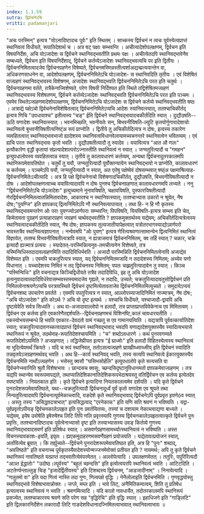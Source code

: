 ```yaml
---
index: 1.1.59
sutra: द्विर्वचनेऽचि
vritti: padamanjari
---
```


 "अचः परस्मिन्" इत्यत्र "योऽनादिष्टादचः पूर्वः" इति स्थितम् । साच्कस्य द्विर्वचनं न त्वचः पूर्वस्येत्यप्राप्तं स्थानिवत्वं विधीयते, रूपातिदेशार्थ च । अत्र षट् पक्षाः सम्भवन्ति । अचीत्यादेशोपलक्षणम्, द्विर्वचन इति विषयनिर्देशः, अचि योऽजादेशः स द्विर्वचने स्थानिवद्भवतीति प्रथमः पक्षः । अचीत्येतदपि स्थानिवद्भावेनैव सम्बध्यते, द्विर्वचन इति विषयनिर्देशाद्, द्विर्वचने कर्तव्येऽजादेशः स्थानिवद्भवत्यचि पर इति द्वितीयः । द्विर्वचननिमितत्वादजेव द्विर्वचनग्रहणेन विषेष्यते, द्विर्वचनमस्मिन्नस्तीत्यर्शाअद्यच्प्रत्ययान्तेन वा, अधिकरणसाधनेन वा, आदेशोपलक्षणम्, द्विर्वचननिमितेऽचि योऽजादेश- स स्थानिवदिति तृतीयः । एवं विशेषितं वाज्ग्रहणं स्थानिवद्भावस्य विशेषणम्, अजादेशः स्थानिवद्भवति द्विर्वचननिमितेऽचि परत इति चतुर्थः । द्विर्वचनग्रहणमा वर्तते, तत्रैकेनाज्विशेष्यते, परेण विषयी निर्दिश्यत इति स्थिते तद्विशेषितमज्ग्रहणं स्थानिवद्भावस्य विशेषतणम्, द्विर्वचने कर्तव्येऽजादेशः स्थानिवद्भवति द्विर्वचननिमितेऽचि परत इति पञ्चमः । एवमेव स्थितेऽज्ग्रहणमादेशोपलक्षणम्, द्विर्वचननिमितेऽचि योऽजादेशः स द्विर्वचने कर्तव्ये स्थानिवद्भवतीति षष्ठः । अत्राद्ये पक्षेऽचो द्विर्वचनेनाविशेषितत्वाद् द्विर्वचननिमितेऽप्यचि आदेशः स्यानिवत्स्यात्, ततश्चाचिकीर्तद् इत्यत्र णिचि "उपधायाश्च" इतीत्वस्य "चङ्" ईति द्विर्वचने स्थानिवद्भावादचकीर्तदिति स्यात् । दुद्यौउषति--ऊठि यणादेशः स्थानिवत्स्यात् । भवनमिच्छति, भवनीयतेः सन्, बिभवनीयिषति-ल्युटि कृतयोर्गुणावादेशायोः स्थानिवत्वे बुभवनीयिषतीत्यनिष्ट्ंअ रूपं प्राप्नोति । द्वितीये तु अचिकीर्तदित्यत्र न दोषः, इत्वस्य तकारेण व्यवहितत्वात् स्थानिवद्भावभाजो ह्यादेशस्य स्थानिवत्वविधानवेलायामच्यचनन्तरे स्थानिवत्वेन भवितव्यम् । एवं ह्यचि परतः स्थानिवद्भावः कृतो भवति । दुद्यौउषतीत्यादौ तु स्यादेव । ययावित्यत्र "आत औ णलः" इत्यौकारेण वृद्धौ कृतायां संप्रत्यादेशात्परोऽज्नास्तीति स्थानिवत्वं न स्यात् । जग्मतुरित्यादौ च "गमहन" इत्युपधालोपस्य व्यवहितत्वान्न स्यात् । तृतीये तु कालावधारणं कर्तव्यम्, अन्यथा द्विर्वचनादुतरकालमपि स्थानिरूपमेवावतिष्ठेत । चतुर्थे तु ययौ, जग्मतुरित्यादौ पूर्वोक्तन्यायेन स्थानिवद्भावो न प्राप्नोति, कालावधारणं च कर्तव्यम् । पञ्चमेऽपि ययौ, जग्मतुरित्यादौ न स्यात्, अत एतेषु पक्षेष्वेवं दोषसम्भवात् षष्ठ्ंअ पक्षमाश्रित्याह-द्विर्वचननिमितेःऽचीत्यादि । अत्र हि पक्षे द्विर्वचनेनाचो विशेषणादचिकीर्तत्, दुद्यौउषति, बिभवनीयिषतीत्यादौ न दोषः । आदेशोपलक्षणत्वाच्च ययावित्यादावपि न दोषः पुनश्च द्विर्वचनग्रहणात् कालावधारणमपि लभ्यते । ननु "द्विर्वचननिमितेऽचि योऽजादेशः" इत्युच्यमाने नुनावयिषति, चक्षावयिषति, पुस्फारयिषतीत्यादौ णेरद्विर्वचननिमितत्वातन्निमितावादेशः, आकारश्च न स्थानिवत्स्यात्; ततश्चाभ्यास उकारो न श्रूयेत, नैष दोषः;"पुयण्जि" इति ज्ञापकाद् द्वित्वनिमितेऽपि णौ स्थानिवत्वापायात् । तथा हि- न हि णौ कृतस्य स्थानिवद्भावमन्तरेण ओः पराः पुयण्ज्योऽवर्णपराः सम्भवन्ति; पिपविषति, यियविषति-इत्यत्र सम्भव इति चेत्, किमेतावता पुग्रहणं प्रत्याहारग्रहणं जग्रहणं चार्थवद्भवतीति ? ज्ञापकमुक्तार्थस्य यद्येवम्; अचिकीर्तदित्यत्रेत्वस्य स्थानिवत्वादचकीर्तदिति स्यात्, नैष दोषः; ज्ञापकस्य तुल्यजातीयापेक्षत्वात् यत्रोतरभागस्याद्योऽवर्णपरो भावस्तत्रैव स्थानिवत्वज्ञापनात् । नन्वेवमपि "ओः पुयण्" इत्यत्र णेरित्यश्रवणात्सामान्येन द्वित्वनिमितं स्थानित्वं विज्ञायेत, ततश्च विभवनीयिषतीत्यत्रापि स्यात्, न ह्यत्राजमात्रं द्विर्वचननिमितम्, क्व तर्हि स्यात् ? चकार, चक्रे इत्यादौ ह्यज्मात्रं प्रत्ययः । स्यादेतत्-परस्मिन्नित्यनुव-तमचीत्यनेन विशेष्यते, तत्र यस्मिन्विधिस्तदादावल्ग्रहणमिति तदादिविधिर्भवति । अजादौ परस्मिन्निति द्विर्वचननिमितत्वेनापि अजाद्येव विशेष्यत इति । एवमपि चक्रतुरित्यत्र स्यात्, यद् द्विर्वचननिमितमजादि न तदादेशस्य निमितम्; अच्येव यणो विधानात् । यच्चादेशस्य निमितं न तद् द्विर्वचनस्य निमितम्; पपतः चख्नतुरित्यादावेन तु स्यात् । किञ्च "यस्मिन्विधिः" इति वचनाद्यत्र किञ्चिद्विधीयते तत्रैव तदादिविधिः, इह तु अचि योऽजादेश इत्यनुवादत्वातदादिविधेरेवासम्भवस्तस्यमादजेव गृह्यते, न तदादिः, उच्यते; चक्रतुरित्यादावतुसोद्विर्वचनं प्रति निमितत्वेनाश्रयणेऽप्यचि परत्रावस्थिते द्विर्वचनं दृष्टमित्येतावताजेव द्विर्वचननिमितमित्युच्यते । समुदायेऽप्ययं द्विर्वचनशब्द उपचारेण प्रवर्तते । एवमपि पपतुरित्यत्र न स्यात्, आल्लोपस्याजादिनिमितं नाज्मात्रम्, नैष दोषः; "अचि योऽजादेशः" इति कोऽर्थः ? अचि यो दृष्ट इत्यर्थः । यश्चाचि विधीयते, यश्चाजादौ-द्वावपि अचि दृष्टावेवेति सर्वत्र सिध्यति । अथ वा-अजादावाल्लोपो न हलादौ, तत्र प्राप्ताप्राप्तविवेकेनाच एव मिमितत्वम् । द्विर्वचन एव कर्तव्य इति एवकारेणैतद्दर्शयति--द्विर्वचनग्रहणमचं विशिनष्टि,कालं चावधारयतीति । एकस्योभयसम्बन्धे हि भवति एवकारः-देवदतो ग्रामं गच्छतु स एव गामानयत्विति । यद्यत्रापि पूर्ववत्कार्यातिदेशः स्यात्; चक्रतुरित्यादावनच्कत्वादप्राप्तं द्विर्वचनं स्थानिवद्भावाद् भवदपि यणाद्यादेशयुक्तस्यैव स्यादित्यभयासे स्थानिरूपं न श्रूयेत, तदर्थमाह-रूपातिदेशश्चायमिति । "च" शब्दोऽवधारणे । कथं पुनरवगम्यते रूपातिदेशोऽयमिति ? अज्ग्रहणात् । तद्धिजेघ्रीयत इत्यत्र "ई घ्राध्मोः" इति हलादौ विहितस्येत्वस्य स्थानिवत्वं मा भूदित्येवमर्थं क्रियते । यदि च रूपं स्थानिवत्, ततोऽसत्यज्ग्रहणे घ्राय्घ्रीय्ध्माय्ध्मीय् इति द्विर्वचनं स्यादिति तन्नवृतयेऽजग्रहणमर्थवद् भवति । अथ हि--कार्यं स्थानिवद् भवति, तस्य सत्यपि स्थानिवत्वे ईकारयुक्तस्यैव द्विर्वचनमिति नार्थोऽज्ग्रहणेन । भसेस्तु क्वसौ "घसिभसोर्हलि" इत्युपधालोपे कृते सत्यसति वा द्विर्वचनेभ्स्वानिति श्रुतौ विशेषाभावः । छान्दसच क्वसुः, च्छन्दसिदृष्टानुविधानमतो ज्ञापकमेवाज्ग्रहणम् । तत्र यद्यपि स्थान्येव स्वरूपमापद्यते, तथाप्यातिदेशिकानातिदेशिकरूपभेदाश्रयस्तु वतिर्द्विर्वचन एव कर्तव्य इत्येतदेव स्पष्टयति । नियतकाल इति । कृते द्विर्वचने इत्यादिना नियतकालत्वमेव दर्शयति । यदि कृते द्विर्वचने पुनरादेशरूपमेवावतिष्ठते, यथा--चक्रतुरित्यादौ द्विर्वचनादूर्ध्वं पूर्वं कृतो यणादेश एव श्रूयते तथा निन्यतुरित्यादावपि द्विर्वचनात्पूर्वमेकाच्त्वादि, यङदेशे कृते स्थानिवद्भावाद् द्विर्वचनेऽपि पूर्वप्रवृत इयणेóव स्यात् । अस्तुः तस्य "असिद्धवदत्राभात्" इत्यसिद्धत्वाद् "एरनेकाचः" इति यणि सति श्रवणं न भविष्यति । यद्वा-पूर्वप्रवृतोऽपीयङ् द्विर्वचनकालेऽपहृत इति पुनः प्रवर्तयितव्यः, तस्यां च दशायाम नेकाच्त्वाद्यणा बाध्यते । यद्येवम्, इयेष उवोषेति इषेरुषेश्च लिटि तिपि णलि प्रवृत्त्स्यापि गुणस्य द्विर्वचनकालेऽपहृतत्वात्कृते द्विर्वचने पुनः प्रवृत्तिः, ततश्चानादिष्टादचः पूर्वत्वेनाभ्यासो दृष्ट इति तस्याभ्यासस्य उवङ् किर्तव्ये गुणस्य स्थानिवद्भावादसवर्णं इति प्रतिषेधः स्यात् । असवर्णग्रहणसामर्थ्यात्स्थानिवत्वं न भविष्यति । अस्त विचनस्यावकाशः-इयर्ति, इयृतः । ह्यएकमुदाहरणमसवर्णेग्रहणं प्रयोजयति । यद्येतावत्प्रयोजनं स्यात्, अर्तावित्येव ब्रूयात् । कि तर्ह्युच्यते--द्विर्वचने पुनरादेशरूपमेवावतिष्ठत इति, अत्र हि "पुनः" शब्दाद्, "अवतिष्ठते" इति वचनाच्च पूर्वकृतस्यैवादेशस्योन्मज्जनमेवोक्तं प्रतीयत इति ? नायमर्थः; अपि तु कृते द्विर्वचने स्थानिरूपं नावतिष्ठते यत्प्राप्तं तद्भवतीत्येवंपरमेतत् । अल्लोपेत्यादि । उपलक्षणमेतत् । ततुरिः, पपुरिरित्यदौ "आञ्त ईद्धातोः" "उदोष्ठ।ल्पूर्वस्य" "बहुलं च्छन्दसि" इति इत्वोत्वयरपि स्थानिवत्वं भवति । आटिटदिति । अटतेर्ण्यन्ताल्लुङ् चिङ् "इजादेर्द्वितीयस्य" इति टिशब्दस्य द्विर्वचनम्, "आडजादीनाम्" । निनायेत्यादि । "णलुतमो वा" इति यदा णित्वं नास्ति तदा गुणः, णित्वपक्षे वृद्धिः । नेनैलोलाइति द्विर्वचनमिति । गृणवृद्ध्योस्तु स्थानिवद्भावे विशेषाभावान्नोक्तः । जग्ले, मम्ल इति । भावे लिट्, अनैमितिकमात्वम्, शिति तु प्रतिषेध इत्यात्वस्य स्थानिवत्वं न भवति । श्रवणमित्यादि । यदि कालो नावधार्येत, तदोतरकालमपि स्थानिरूपं प्रसज्येत, ततश्चाकारस्य श्रवणे सति परेण सह "वृद्धिरेचि" इति वृद्धिः स्यात् । इहाधिजगे इति "गाङ्लिटि" इति द्विलकारनिर्देशेन लकारादौ लिटि गाङदेशविधानादज्निमितत्वाभावात् स्थानिवत्वाभावः ॥